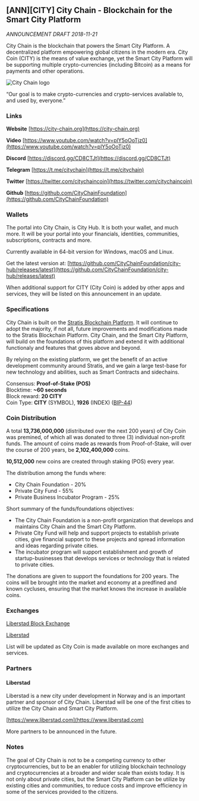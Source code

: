 ## [ANN][CITY] City Chain - Blockchain for the Smart City Platform

*ANNOUNCEMENT DRAFT 2018-11-21*

City Chain is the blockchain that powers the Smart City Platform. A decentralized platform empowering global citizens in the modern era. City Coin (CITY) is the means of value exchange, yet the Smart City Platform will be supporting multiple crypto-currencies (including Bitcoin) as a means for payments and other operations.

![City Chain logo](https://city-chain.org/images/logo/city-chain-gold-100x.png)

“Our goal is to make crypto-currencies and crypto-services available to, and used by, everyone.”

### Links

**Website** [https://city-chain.org](https://city-chain.org)

**Video** [https://www.youtube.com/watch?v=plY5oOoTjz0](https://www.youtube.com/watch?v=plY5oOoTjz0)

**Discord** [https://discord.gg/CD8CTJt](https://discord.gg/CD8CTJt)

**Telegram** [https://t.me/citychain](https://t.me/citychain)

**Twitter** [https://twitter.com/citychaincoin](https://twitter.com/citychaincoin)

**Github** [https://github.com/CityChainFoundation](https://github.com/CityChainFoundation)

### Wallets

The portal into City Chain, is City Hub. It is both your wallet, and much more. It will be your portal into your financials, identities, communities, subscriptions, contracts and more.

Currently available in 64-bit version for Windows, macOS and Linux.

Get the latest version at: [https://github.com/CityChainFoundation/city-hub/releases/latest](https://github.com/CityChainFoundation/city-hub/releases/latest)

When additional support for CITY (City Coin) is added by other apps and services, they will be listed on this announcement in an update.

### Specifications

City Chain is built on the [Stratis Blockchain Platform](https://stratisplatform.com). It will continue to adopt the majority, if not all, future improvements and modifications made to the Stratis Blockchain Platform. City Chain, and the Smart City Platform, will build on the foundations of this platform and extend it with additional functionaly and features that goves above and beyond.

By relying on the existing platform, we get the benefit of an active development community around Stratis, and we gain a large test-base for new technology and abilities, such as Smart Contracts and sidechains.

Consensus: **Proof-of-Stake (POS)**   
Blocktime: **~60 seconds**   
Block reward: **20 CITY**   
Coin Type: **CITY** (SYMBOL), **1926** (INDEX) ([BIP-44](https://github.com/satoshilabs/slips/blob/master/slip-0044.md))   

### Coin Distribution

A total **13,736,000,000** (distributed over the next 200 years) of City Coin was premined, of which all was donated to three (3) individual non-profit funds.
The amount of coins made as rewards from Proof-of-Stake, will over the course of 200 years, be **2,102,400,000** coins.

**10,512,000** new coins are created through staking (POS) every year.

The distribution among the funds where:

* City Chain Foundation - 20%
* Private City Fund - 55%
* Private Business Incubator Program - 25%

Short summary of the funds/foundations objectives:

* The City Chain Foundation is a non-profit organization that develops and maintains City Chain and the Smart City Platform.
* Private City Fund will help and support projects to establish private cities, give financial support to these projects and spread information and ideas regarding private cities.
* The incubator program will support establishment and growth of startup-businesses that develops services or technology that is related to private cities.

The donations are given to support the foundations for 200 years. The coins will be brought into the market and economy at a predfined and known cycluses, ensuring that the market knows the increase in available coins.

### Exchanges

[Liberstad Block Exchange](https://lbx.no)

[Liberstad](https://www.liberstad.com/buy-citycoins-with-crypto.html)

List will be updated as City Coin is made available on more exchanges and services.


### Partners

#### Liberstad
Liberstad is a new city under development in Norway and is an important partner and sponsor of City Chain. Liberstad will be one of the first cities to utilize the City Chain and Smart City Platform. 

[https://www.liberstad.com](https://www.liberstad.com)

More partners to be announced in the future.

### Notes

The goal of City Chain is not to be a competing currency to other cryptocurrencies, but to be an enabler for utilizing blockchain technology and cryptocurrencies at a broader and wider scale than exists today. It is not only about private cities, but the Smart City Platform can be utilize by existing cities and communities, to reduce costs and improve efficiency in some of the services provided to the citizens.

